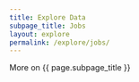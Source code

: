 ```yaml
---
title: Explore Data
subpage_title: Jobs
layout: explore
permalink: /explore/jobs/
---
```


More on {{ page.subpage_title }}
